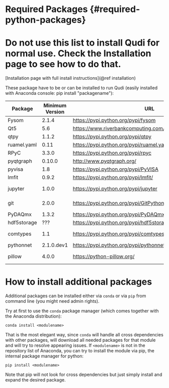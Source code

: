 # Required Packages  {#required-python-packages}

# Do not use this list to install Qudi for normal use. Check the Installation page to see how to do that.
[Installation page with full install instructions](@ref installation)

These package have to be or can be installed to run Qudi (easily installed with Anaconda console: pip install "packagename"):

| Package  | Minimum Version | URL  | Needed by |
| ------------- | ---------- | ------------------------------------------- | ----------- |
| Fysom         | 2.1.4      | https://pypi.python.org/pypi/fysom          | core         |
| Qt5           | 5.6        | https://www.riverbankcomputing.com/software/pyqt/download5 | core |
| qtpy          | 1.1.2      | https://pypi.python.org/pypi/qtpy           | core         |
| ruamel.yaml   | 0.11       | https://pypi.python.org/pypi/ruamel.yaml    | core         |
| RPyC          | 3.3.0      | https://pypi.python.org/pypi/rpyc           | core (optional) |
| pyqtgraph     | 0.10.0     | http://www.pyqtgraph.org/                   | Lots        |
| pyvisa        | 1.8        | https://pypi.python.org/pypi/PyVISA         | Lots        |
| lmfit         | 0.9.2      | https://pypi.python.org/pypi/lmfit/         | fitlogic    |
| jupyter       | 1.0.0      | https://pypi.python.org/pypi/jupyter        | Manager gui, Notebook features|
| git           | 2.0.0      | https://pypi.python.org/pypi/GitPython      | Manager GUI (optional) |
| PyDAQmx       | 1.3.2      | https://pypi.python.org/pypi/PyDAQmx        | NI card     |
| hdf5storage   | ???        | https://pypi.python.org/pypi/hdf5storage    | awg70k      |
| comtypes      | 1.1        | https://pypi.python.org/pypi/comtypes       | winspec_spectrometer (hardware) |
| pythonnet     | 2.1.0.dev1 | https://pypi.python.org/pypi/pythonnet      | lightfield_spectrometer |
| pillow        | 4.0.0      | https://python-pillow.org/                  | Save-Logic for Metadata |

# How to install additional packages

Additional packages can be installed either via `conda` or via `pip` from command line (you might need admin rights).

Try at first to use the `conda` package manager (which comes together with the
Anaconda distribution):

    conda install <modulename>

That is the most elegant way, since `conda` will handle all cross dependencies
with other packages, will download all needed packages for that module and will
try to resolve appearing issues. If `<modulename>` is not in the repository list
of Anaconda, you can try to install the module via pip, the internal package
manager for python:

    pip install <modulename>

Note that pip will not look for cross dependencies but just simply install and
expand the desired package.

